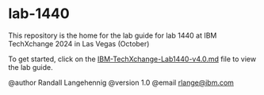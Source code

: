 # lab-1440
This repository is the home for the lab guide for lab 1440 at IBM TechXchange 2024 in Las Vegas (October)

To get started, click on the [IBM-TechXchange-Lab1440-v4.0.md](https://github.com/rslangehennig-ibm/lab-1440/blob/main/IBM_TechXchange2024_Lab1440-v4.0.md) file to view the lab guide.

@author Randall Langehennig
@version 1.0
@email rlange@ibm.com
